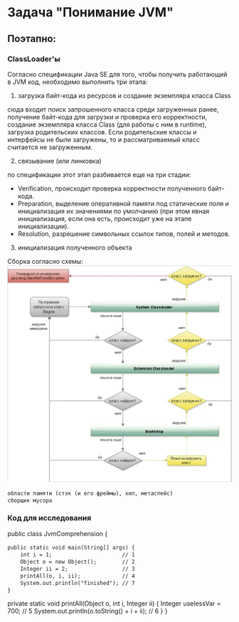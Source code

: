 # Задача "Понимание JVM"

## Поэтапно:
### ClassLoader'ы
Согласно спецификации Java SE для того, чтобы получить работающий в JVM код, необходимо выполнить три этапа:
1. загрузка байт-кода из ресурсов и создание экземпляра класса Class

сюда входит поиск запрошенного класса среди загруженных ранее, получение байт-кода для загрузки и проверка его корректности, создание экземпляра класса Class (для работы с ним в runtime), загрузка родительских классов. Если родительские классы и интерфейсы не были загружены, то и рассматриваемый класс считается не загруженным.

2. связывание (или линковка)

по спецификации этот этап разбивается еще на три стадии:

- Verification, происходит проверка корректности полученного байт-кода.
- Preparation, выделение оперативной памяти под статические поля и инициализация их значениями по умолчанию (при этом явная инициализация, если она есть, происходит уже на этапе инициализации).
- Resolution, разрешение символьных ссылок типов, полей и методов.
3. инициализация полученного объекта
   
Сборка согласно  схемы:
![](pic\classloaders_shema.png)
   

    
    области памяти (стэк (и его фреймы), хип, метаспейс)
    сборщик мусора


### Код для исследования
public class JvmComprehension {

    public static void main(String[] args) {
        int i = 1;                      // 1 
        Object o = new Object();        // 2
        Integer ii = 2;                 // 3
        printAll(o, i, ii);             // 4
        System.out.println("finished"); // 7
    }

   private static void printAll(Object o, int i, Integer ii) {
        Integer uselessVar = 700;                   // 5
        System.out.println(o.toString() + i + ii);  // 6
    }
}